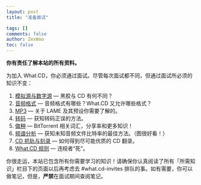 ```yaml
---
layout: post
title: "准备面试"

tags: []
comments: false
author: ZexWoo
toc: false
---
```


**你有责任了解本站的所有资料。**

为加入 What.CD，你必须通过面试。尽管每次面试都不同，但通过面试所必须的知识不变：
1. [模拟源与数字源](/WCDInterview/sources-zh.md/) — 黑胶与 CD 有何不同？
2. [音频格式](/WCDInterview/formats-zh.md/) — 音频格式有哪些？What.CD 又允许哪些格式？
3. [MP3](/WCDInterview/mp3-zh.md/) — 关于 LAME 及其预设你需要了解的。
4. [转码](/WCDInterview/transcodes-zh.md/) — 获知转码正误的方法。
5. [做种](/WCDInterview/torrenting-zh.md/) — BitTorrent 相关词汇，分享率和更多知识！
6. [频谱分析](/WCDInterview/spectral-zh.md/) — 获知未知音频文件比特率的最佳方法。（图很好看！）
7. [CD 抓轨与刻录](/WCDInterview/ripping-zh.md/) — 如何得到尽可能优质的 CD 翻录。
8. [What.CD 规则](/WCDInterview/rules-zh.md/) — 违规者“死”。

你很走运，本站已包含所有你需要学习的知识！请确保你认真阅读了所有「所需知识」栏目下的页面以后再考虑去 #what.cd-invites 排队的事。如有需要，你可以做笔记，但是，**严禁**在面试期间查阅笔记。